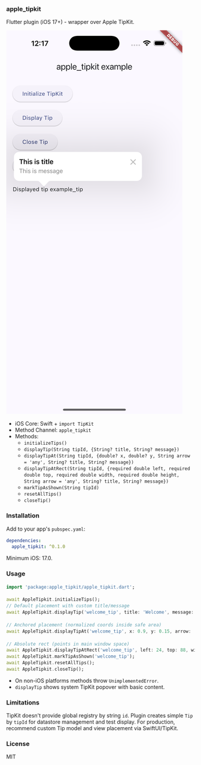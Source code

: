 ### apple_tipkit

Flutter plugin (iOS 17+) - wrapper over Apple TipKit.

![Apple TipKit Demo](https://raw.githubusercontent.com/Ellweb3/apple-tipkit/main/images/snap.png)

- iOS Core: Swift + `import TipKit`
- Method Channel: `apple_tipkit`
- Methods:
  - `initializeTips()`
  - `displayTip(String tipId, {String? title, String? message})`
  - `displayTipAt(String tipId, {double? x, double? y, String arrow = 'any', String? title, String? message})`
  - `displayTipAtRect(String tipId, {required double left, required double top, required double width, required double height, String arrow = 'any', String? title, String? message})`
  - `markTipAsShown(String tipId)`
  - `resetAllTips()`
  - `closeTip()`

### Installation

Add to your app's `pubspec.yaml`:

```yaml
dependencies:
  apple_tipkit: ^0.1.0
```

Minimum iOS: 17.0.

### Usage

```dart
import 'package:apple_tipkit/apple_tipkit.dart';

await AppleTipkit.initializeTips();
// Default placement with custom title/message
await AppleTipkit.displayTip('welcome_tip', title: 'Welcome', message: 'Tap to continue');

// Anchored placement (normalized coords inside safe area)
await AppleTipkit.displayTipAt('welcome_tip', x: 0.9, y: 0.15, arrow: 'down', title: 'Menu', message: 'Open options');

// Absolute rect (points in main window space)
await AppleTipkit.displayTipAtRect('welcome_tip', left: 24, top: 88, width: 32, height: 32, arrow: 'right');
await AppleTipkit.markTipAsShown('welcome_tip');
await AppleTipkit.resetAllTips();
await AppleTipkit.closeTip();
```

- On non-iOS platforms methods throw `UnimplementedError`.
- `displayTip` shows system TipKit popover with basic content.

### Limitations

TipKit doesn't provide global registry by string `id`. Plugin creates simple `Tip` by `tipId` for datastore management and test display. For production, recommend custom Tip model and view placement via SwiftUI/TipKit.

### License

MIT